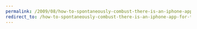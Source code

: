 ```yaml
---
permalink: /2009/08/how-to-spontaneously-combust-there-is-an-iphone-app-for-that/
redirect_to: /how-to-spontaneously-combust-there-is-an-iphone-app-for-that/
---
```

